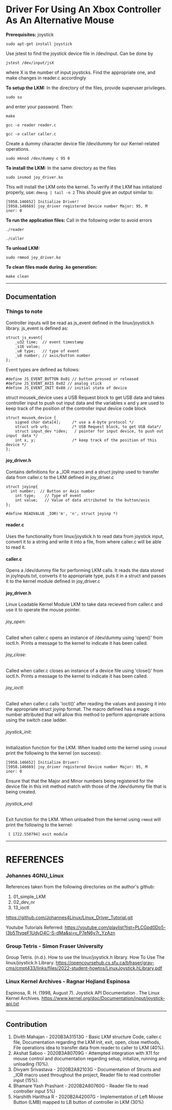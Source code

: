 # Driver For Using An Xbox Controller As An Alternative Mouse

**Prerequisites:**  joystick
```
sudo apt-get install joystick
```

Use jstest to find the joystick device file in /dev/input. Can be done by
```
jstest /dev/input/jsX
```
where X is the number of input joysticks. Find the appropriate one, and make changes in reader.c accordingly

**To setup the LKM:**
In the directory of the files, provide superuser privileges.
```
sudo su
```
and enter your password. Then:
```
make
```
```
gcc -o reader reader.c
```
```
gcc -o caller caller.c
```

Create a dummy character device file /dev/dummy for our Kernel-related operations. 
```
sudo mknod /dev/dummy c 95 0
```

**To install the LKM:**
In the same directory as the files
```
sudo insmod joy_driver.ko
```

This will install the LKM onto the kernel. To verify if the LKM has initialized properly, use: ```dmesg | tail -n 2```
This should give an output similar to:
```
[5958.146652] Initialize Driver!
[5958.146669] joy_driver registered Device number Major: 95, M
inor: 0
```

**To run the application files:**
Call in the following order to avoid errors
```
./reader
```
```
./caller
```

**To unload LKM:**
```
sudo rmmod joy_driver.ko
```

**To clean files made during .ko generation:**
```
make clean
```
___________________________________________________________________
## Documentation

### Things to note
Controller inputs will be read as js_event defined in the linux/joystick.h library.
js_event is defined as:
```
struct js_event{
    _u32 time;  // event timestamp
    _s16 value;
    _u8 type;   // type of event
    _u8 number; // axis/button number
};
```
Event types are defined as follows:
```
#define JS_EVENT_BUTTON 0x01 // button pressed or released
#define JS_EVENT_AXIS 0x02 // analog stick
#define JS_EVENT_INIT 0x80 // initial state of device
```

struct mousek_device uses a USB Request block to get USB data and takes controller input to push out input data and the variables x and y are used to keep track of the position of the controller input device 
code block
```
struct mousek_device {
    signed char data[4];     /* use a 4-byte protocol */
    struct urb urb;          /* USB Request block, to get USB data*/
    struct input_dev *idev;   / pointer for input device, to push out input  data */
    int x, y;                /* keep track of the position of this device */
};
```

#### joy_driver.h 
Contains definitions for a _IOR macro and a struct joyinp used to transfer data from caller.c to the LKM defined in joy_driver.c
```
struct joyinp{
  int number;  // Button or Axis number
	int type;    // Type of event
	int value;   // Value of data attributed to the button/axis
};
```

```
#define READVALUE _IOR('m', 'n', struct joyinp *)
```


#### reader.c
Uses the functionality from linux/joystick.h to read data from 
joystick input, convert it to a string and write it into a file,
from where caller.c will be able to read it.

#### caller.c
Opens a /dev/dummy file for performing LKM calls. It reads the 
data stored in joyInputs.txt, converts it to appropriate type, 
puts it in a struct and passes it to the kernel module defined in joy_driver.c

#### joy_driver.h
Linux Loadable Kernel Module LKM to take data recieved from caller.c
	and use it to operate the mouse pointer.

 ###### joy_open: 
  Called when caller.c opens an instance of /dev/dummy using 'open()' from ioctl.h. Prints a message to the kernel to indicate it has been called.
  ###### joy_close: 
  Called when caller.c closes an instance of a device file using 'close()' from ioctl.h. Prints a message to the kernel to indicate it has been called.
  ###### joy_ioctl: 
  Called when caller.c calls 'ioctl()' after reading the values and passing it into the appropriate struct joyinp format. The macro defined has a magic number attributed that will allow this method to perform appropriate actions using the switch case ladder.
###### joystick_init:
Initialization function for the LKM. When loaded onto the kernel using ```insmod``` print the following to the kernel (on success):
```
[5958.146652] Initialize Driver!
[5958.146669] joy_driver registered Device number Major: 95, M
inor: 0
```
Ensure that that the Major and Minor numbers being registered for the device file in this init method match with those of the /dev/dummy file that is being created.
###### joystick_end:
Exit function for the LKM. When unloaded from the kernel using ```rmmod``` will print the following to the kernel: 
```
 [ 1722.550794] exit module
```
______________________________________
# REFERENCES
### Johannes 4GNU_Linux
References taken from the following directories on the author's github:
1. 01_simple_LKM
2. 02_dev_nr
3. 13_ioctl

https://github.com/Johannes4Linux/Linux_Driver_Tutorial.git   

Youtube Tutorials Referred: https://youtube.com/playlist?list=PLCGpd0Do5-I3b5TtyqeF1UdyD4C-S-dMa&si=v_P7eN6y7r_YzAzn   

### Group Tetris - Simon Fraser University
Group Tetris. (n.d.). How to use the linux/joystick.h library. How To Use The linux/joystick.h Library. https://opencoursehub.cs.sfu.ca/bfraser/grav-cms/cmpt433/links/files/2022-student-howtos/LinuxJoystick.hLibrary.pdf  

### Linux Kernel Archives - Ragnar Hojland Espinosa
Espinosa, R. H. (1998, August 7). Joystick API Documentation . The Linux Kernel Archives. https://www.kernel.org/doc/Documentation/input/joystick-api.txt
____________________________________________________
## Contribution
1. Divith Mahajan - 2020B3A31513G - Basic LKM structure Code, caller.c file, Documentation regarding the LKM init, exit, open, close methods, File operations idea to transfer data from reader to caller to LKM (40%).
2. Akshat Saboo - 2020B3A80709G  - Attempted integration with X11 for mouse control and documentation regarding setup, initalize, running and unloading (10%).
3. Divyam Srivastava - 2020B2A82103G - Documentation of Structs and _IOR macro used throughout the project, Reader file to read controller input (15%).
4. Bhamare Yash Prashant - 2020B2A80760G - Reader file to read controller input 5%)
5. Harshith Harithsa R - 2020B2A42007G - Implementation of Left Mouse Button (LMB) mapped to LB button of controller in LKM (30%)

